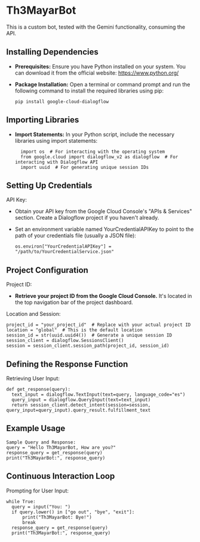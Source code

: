 # Th3MayarBot
This is a custom bot, tested with the Gemini functionality, consuming the API.

## Installing Dependencies

  - **Prerequisites:** Ensure you have Python installed on your system. You can download it from the official website: https://www.python.org/

  - **Package Installation:** Open a terminal or command prompt and run the following command to install the required libraries using pip:

      ```
      pip install google-cloud-dialogflow
      ```

## Importing Libraries

  - **Import Statements:** In your Python script, include the necessary libraries using import statements:

      ```
        import os  # For interacting with the operating system
        from google.cloud import dialogflow_v2 as dialogflow  # For interacting with Dialogflow API
        import uuid  # For generating unique session IDs
      ```

## Setting Up Credentials

  API Key:
  
  + Obtain your API key from the Google Cloud Console's "APIs & Services" section. Create a Dialogflow project if you haven't already.
  + Set an environment variable named YourCredentialAPIKey to point to the path of your credentials file (usually a JSON file):

    ```
    os.environ["YourCredentialAPIKey"] = "/path/to/YourCredentialService.json"
    ```

## Project Configuration

  Project ID:
  
  + **Retrieve your project ID from the Google Cloud Console.** It's located in the top navigation bar of the project dashboard.

  Location and Session:
  
    project_id = "your_project_id"  # Replace with your actual project ID
    location = "global"  # This is the default location
    session_id = str(uuid.uuid4())  # Generate a unique session ID
    session_client = dialogflow.SessionsClient()
    session = session_client.session_path(project_id, session_id)


## Defining the Response Function

  Retrieving User Input:

    def get_response(query):
      text_input = dialogflow.TextInput(text=query, language_code="es")
      query_input = dialogflow.QueryInput(text=text_input)
      return session_client.detect_intent(session=session, query_input=query_input).query_result.fulfillment_text

## Example Usage

    Sample Query and Response:
    query = "Hello Th3MayarBot, How are you?"
    response_query = get_response(query)
    print("Th3MayarBot:", response_query)

## Continuous Interaction Loop

  Prompting for User Input:

    while True:
      query = input("You: ")
      if query.lower() in ["go out", "bye", "exit"]:
          print("Th3MayarBot: Bye!")
          break
      response_query = get_response(query)
      print("Th3MayarBot:", response_query)

